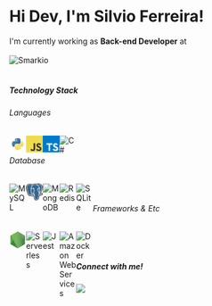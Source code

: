 
# Hi Dev, I'm Silvio Ferreira!

I'm currently working as __Back-end Developer__ at
<br/><br/>
[<img align="left" alt="Smarkio" src="https://images.endeavor.org.br/uploads/2020/07/16141227/BRANDMARK_ZENVIA_horizontal_positivo-360x86.png" width="192px">](https://www.zenvia.com/) 
<br/><br/>

##### Technology Stack
###### Languages

[<img align="left" alt="Python" width="30px" src="https://raw.githubusercontent.com/github/explore/80688e429a7d4ef2fca1e82350fe8e3517d3494d/topics/python/python.png" />](https://www.python.org/)
[<img align="left" alt="JavaScript" width="30px" src="https://raw.githubusercontent.com/github/explore/80688e429a7d4ef2fca1e82350fe8e3517d3494d/topics/javascript/javascript.png" />](https://www.javascript.com/)
[<img align="left" alt="TypeScript" width="30px" src="https://raw.githubusercontent.com/github/explore/80688e429a7d4ef2fca1e82350fe8e3517d3494d/topics/typescript/typescript.png" />](https://www.typescriptlang.org/)
[<img align="left" alt="C#" width="30px" src="https://dannymcgee.gallerycdn.vsassets.io/extensions/dannymcgee/csharp-grammar-extended/1.1.1/1576121453694/Microsoft.VisualStudio.Services.Icons.Default" />](https://docs.microsoft.com/pt-br/dotnet/csharp/)

<br/>

###### Database
[<img align="left" alt="MySQL" width="30px" src="https://pngimg.com/uploads/mysql/mysql_PNG23.png" />](https://www.mysql.com/)
[<img align="left" alt="PostgreSQL" width="30px" src="https://raw.githubusercontent.com/github/explore/80688e429a7d4ef2fca1e82350fe8e3517d3494d/topics/postgresql/postgresql.png" />](https://www.postgresql.org/)
[<img align="left" alt="MongoDB" width="30px" src="http://db4beginners.com/wp-content/uploads/2017/10/LogoMongoDB-pq-300x300.png" />](https://www.mongodb.com/)
[<img align="left" alt="Redis" width="30px" src="https://cweijan.gallerycdn.vsassets.io/extensions/cweijan/vscode-redis-client/1.2.8/1611110376507/Microsoft.VisualStudio.Services.Icons.Default" />](https://redis.io/)
[<img align="left" alt="SQLite" width="30px" src="https://alexcvzz.gallerycdn.vsassets.io/extensions/alexcvzz/vscode-sqlite/0.14.0/1636214105282/Microsoft.VisualStudio.Services.Icons.Default" />](https://www.sqlite.org/)


<br/>

###### Frameworks & Etc
[<img align="left" alt="NodeJS" width="30px" src="https://raw.githubusercontent.com/github/explore/80688e429a7d4ef2fca1e82350fe8e3517d3494d/topics/nodejs/nodejs.png" />](https://nodejs.org/en/)
[<img align="left" alt="Serverless" width="30px" src="https://assets-global.website-files.com/60acbb950c4d6606963e1fed/60ffa127c05b4833b613eddd_webclip.png" />](https://www.serverless.com/)
[<img align="left" alt="Jest" width="30px" src="https://cdn.iconscout.com/icon/free/png-256/jest-3521517-2945020.png" />](https://jestjs.io/)
[<img align="left" alt="Amazon Web Services" width="30px" src="https://assets.cloud.im/prod/ux1/images/logos/aws/aws-2x.png" />](https://aws.amazon.com/)
[<img align="left" alt="Docker" width="30px" src="https://miro.medium.com/max/256/1*SjXzIs2HZtJHUwqJgwox_A.png" />](https://www.docker.com/)

<br/><br/>

##### Connect with me!
[<img align="left" src="https://img.shields.io/badge/LinkedIn-0077B5?style=for-the-badge&logo=linkedin&logoColor=white">](https://www.linkedin.com/in/silviohfc/) 
<br/><br/>
